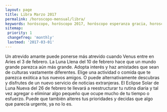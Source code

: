 ```yaml
---
layout: page
title: Libra Marzo 2017 
permalink: /horoscopo-mensual/libra/
keywords: horóscopo, horóscopo 2017, horóscopo esperanza gracia, horoscop, horóscopos gratis, horoscopo libra, horoscopo libra 2017, Tarot, Astrologia, Zodíaco, libra, horoscopo gratis, horoscopo del mes 
sitemap:
 priority: 1
 changefreq: 'monthly'
 lastmod: '2017-03-01'
---
```


 Un atrevido amante puede ponerse más atrevido cuando Venus entre en Aries el 3 de febrero. La Luna Llena del 10 de febrero hace que un mundo grande parezca aún más grande. Adopta interés y haz amistades que sean de culturas vastamente diferentes. Elige una actividad o comida que te parezca exótica a tus nuevos amigos. O puede alternativamente descubras y disfrutes de un nuevo servicio de noticias extranjeras. El Eclipse Solar de Luna Nueva del 26 de febrero te llevará a reestructurar tu rutina diaria y tal vez agregar o eliminar algo pequeño que ocupe mucho de tu tiempo o esfuerzo. Puede que también alteres tus prioridades y decidas que algo que parecía urgente, ya no lo es.
